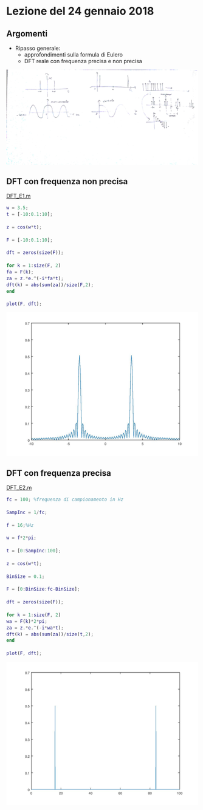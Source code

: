 # Lezione del 24 gennaio 2018

## Argomenti

* Ripasso generale:
  * approfondimenti sulla formula di Eulero
  * DFT reale con frequenza precisa e non precisa

![whiteboard](./BN_FDD_CSEDSM_20180124_1.jpg)

## DFT con frequenza non precisa

[DFT_E1.m](./DFT_E1.m)
```matlab
w = 3.5;
t = [-10:0.1:10];

z = cos(w*t);

F = [-10:0.1:10];

dft = zeros(size(F));

for k = 1:size(F, 2)
fa = F(k);
za = z.*e.^(-i*fa*t);
dft(k) = abs(sum(za))/size(F,2);
end

plot(F, dft);
```

![DFT_E1.jpg](./DFT_E1.jpg)

## DFT con frequenza precisa

[DFT_E2.m](./DFT_E2.m)
```matlab
fc = 100; %frequenza di campionamento in Hz

SampInc = 1/fc;	

f = 16;%Hz

w = f*2*pi;

t = [0:SampInc:100];

z = cos(w*t);

BinSize = 0.1; 

F = [0:BinSize:fc-BinSize];

dft = zeros(size(F));

for k = 1:size(F, 2)
wa = F(k)*2*pi;
za = z.*e.^(-i*wa*t);
dft(k) = abs(sum(za))/size(t,2);
end

plot(F, dft);
```

![DFT_E2.jpg](./DFT_E2.jpg)

